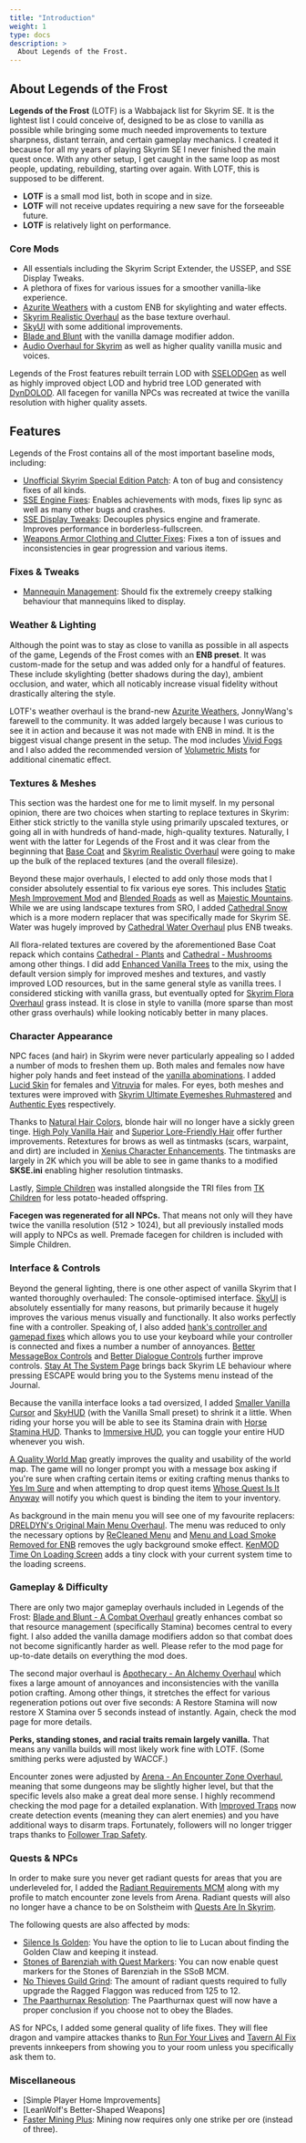 ```yaml
---
title: "Introduction"
weight: 1
type: docs
description: >
  About Legends of the Frost.
---
```


## About Legends of the Frost

**Legends of the Frost** (LOTF) is a Wabbajack list for Skyrim SE. It is the lightest list I could conceive of, designed to be as close to vanilla as possible while bringing some much needed improvements to texture sharpness, distant terrain, and certain gameplay mechanics. I created it because for all my years of playing Skyrim SE I never finished the main quest once. With any other setup, I get caught in the same loop as most people, updating, rebuilding, starting over again. With LOTF, this is supposed to be different.

- **LOTF** is a small mod list, both in scope and in size.
- **LOTF** will not receive updates requiring a new save for the forseeable future.
- **LOTF** is relatively light on performance.

### Core Mods

- All essentials including the Skyrim Script Extender, the USSEP, and SSE Display Tweaks.
- A plethora of fixes for various issues for a smoother vanilla-like experience.
- [Azurite Weathers](https://www.nexusmods.com/skyrimspecialedition/mods/42731) with a custom ENB for skylighting and water effects.
- [Skyrim Realistic Overhaul](https://www.moddb.com/mods/skyrim-realistic-overhaul) as the base texture overhaul.
- [SkyUI](https://www.nexusmods.com/skyrimspecialedition/mods/12604) with some additional improvements.
- [Blade and Blunt](https://www.nexusmods.com/skyrimspecialedition/mods/34549) with the vanilla damage modifier addon.
- [Audio Overhaul for Skyrim](https://www.nexusmods.com/skyrimspecialedition/mods/12466) as well as higher quality vanilla music and voices.

Legends of the Frost features rebuilt terrain LOD with [SSELODGen](https://stepmodifications.org/forum/topic/13451-xlodgen-terrain-lod-beta-84-for-fnv-fo3-fo4-fo4vr-tes5-sse-tes5vr-enderal-enderalse/?ct=1629204990) as well as highly improved object LOD and hybrid tree LOD generated with [DynDOLOD](https://www.nexusmods.com/skyrimspecialedition/mods/32382). All facegen for vanilla NPCs was recreated at twice the vanilla resolution with higher quality assets.

## Features

Legends of the Frost contains all of the most important baseline mods, including:

- [Unofficial Skyrim Special Edition Patch](https://www.nexusmods.com/skyrimspecialedition/mods/266): A ton of bug and consistency fixes of all kinds.
- [SSE Engine Fixes](https://www.nexusmods.com/skyrimspecialedition/mods/17230): Enables achievements with mods, fixes lip sync as well as many other bugs and crashes.
- [SSE Display Tweaks](https://www.nexusmods.com/skyrimspecialedition/mods/34705): Decouples physics engine and framerate. Improves performance in borderless-fullscreen.
- [Weapons Armor Clothing and Clutter Fixes](https://www.nexusmods.com/skyrimspecialedition/mods/18994): Fixes a ton of issues and inconsistencies in gear progression and various items.

### Fixes & Tweaks

- [Mannequin Management](https://www.nexusmods.com/skyrimspecialedition/mods/38221): Should fix the extremely creepy stalking behaviour that mannequins liked to display.

### Weather & Lighting

Although the point was to stay as close to vanilla as possible in all aspects of the game, Legends of the Frost comes with an **ENB preset**. It was custom-made for the setup and was added only for a handful of features. These include skylighting (better shadows during the day), ambient occlusion, and water, which all noticably increase visual fidelity without drastically altering the style.

LOTF's weather overhaul is the brand-new [Azurite Weathers](https://www.nexusmods.com/skyrimspecialedition/mods/42731), JonnyWang's farewell to the community. It was added largely because I was curious to see it in action and because it was not made with ENB in mind. It is the biggest visual change present in the setup. The mod includes [Vivid Fogs](https://www.nexusmods.com/skyrim/mods/59809) and I also added the recommended version of [Volumetric Mists](https://www.nexusmods.com/skyrimspecialedition/mods/29273) for additional cinematic effect.

### Textures & Meshes

This section was the hardest one for me to limit myself. In my personal opinion, there are two choices when starting to replace textures in Skyrim: Either stick strictly to the vanilla style using primarily upscaled textures, or going all in with hundreds of hand-made, high-quality textures. Naturally, I went with the latter for Legends of the Frost and it was clear from the beginning that [Base Coat](https://www.nexusmods.com/skyrimspecialedition/mods/46850) and [Skyrim Realistic Overhaul](https://www.moddb.com/mods/skyrim-realistic-overhaul) were going to make up the bulk of the replaced textures (and the overall filesize).

Beyond these major overhauls, I elected to add only those mods that I consider absolutely essential to fix various eye sores. This includes [Static Mesh Improvement Mod](https://www.nexusmods.com/skyrimspecialedition/mods/659) and [Blended Roads](https://www.nexusmods.com/skyrimspecialedition/mods/8834) as well as [Majestic Mountains](https://www.nexusmods.com/skyrimspecialedition/mods/11052). While we are using landscape textures from SRO, I added [Cathedral Snow](https://www.nexusmods.com/skyrimspecialedition/mods/18033) which is a more modern replacer that was specifically made for Skyrim SE. Water was hugely improved by [Cathedral Water Overhaul](https://www.nexusmods.com/skyrimspecialedition/mods/22962) plus ENB tweaks.

All flora-related textures are covered by the aforementioned Base Coat repack which contains [Cathedral - Plants](https://www.nexusmods.com/skyrimspecialedition/mods/26104) and [Cathedral - Mushrooms](https://www.nexusmods.com/skyrimspecialedition/mods/26103) among other things. I did add [Enhanced Vanilla Trees](https://www.nexusmods.com/skyrimspecialedition/mods/11008) to the mix, using the default version simply for improved meshes and textures, and vastly improved LOD resources, but in the same general style as vanilla trees. I considered sticking with vanilla grass, but eventually opted for [Skyrim Flora Overhaul](https://www.nexusmods.com/skyrimspecialedition/mods/2154) grass instead. It is close in style to vanilla (more sparse than most other grass overhauls) while looking noticably better in many places.

### Character Appearance

NPC faces (and hair) in Skyrim were never particularly appealing so I added a number of mods to freshen them up. Both males and females now have higher poly hands and feet instead of the [vanilla abominations](https://i.redd.it/0wp849fgwcv01.png). I added [Lucid Skin](https://www.nexusmods.com/skyrimspecialedition/mods/53030) for females and [Vitruvia](https://www.nexusmods.com/skyrimspecialedition/mods/9112) for males. For eyes, both meshes and textures were improved with [Skyrim Ultimate Eyemeshes Ruhmastered](https://www.nexusmods.com/skyrimspecialedition/mods/18147) and [Authentic Eyes](https://www.nexusmods.com/skyrimspecialedition/mods/36063) respectively.

Thanks to [Natural Hair Colors](https://www.nexusmods.com/skyrimspecialedition/mods/46299), blonde hair will no longer have a sickly green tinge. [High Poly Vanilla Hair](https://www.nexusmods.com/skyrimspecialedition/mods/41863) and [Superior Lore-Friendly Hair](https://www.nexusmods.com/skyrim/mods/36510) offer further improvements. Retextures for brows as well as tintmasks (scars, warpaint, and dirt) are included in [Xenius Character Enhancements](https://www.nexusmods.com/skyrimspecialedition/mods/36985). The tintmasks are largely in 2K which you will be able to see in game thanks to a modified **SKSE.ini** enabling higher resolution tintmasks.

Lastly, [Simple Children](https://www.nexusmods.com/skyrimspecialedition/mods/22789) was installed alongside the TRI files from [TK Children](https://www.nexusmods.com/skyrimspecialedition/mods/5916) for less potato-headed offspring.

**Facegen was regenerated for all NPCs.** That means not only will they have twice the vanilla resolution (512 > 1024), but all previously installed mods will apply to NPCs as well. Premade facegen for children is included with Simple Children.

### Interface & Controls

Beyond the general lighting, there is one other aspect of vanilla Skyrim that I wanted thoroughly overhauled: The console-optimised interface. [SkyUI](https://www.nexusmods.com/skyrimspecialedition/mods/12604) is absolutely essentially for many reasons, but primarily because it hugely improves the various menus visually and functionally. It also works perfectly fine with a controller. Speaking of, I also added [hank's controller and gamepad fixes](https://www.nexusmods.com/skyrimspecialedition/mods/42492) which allows you to use your keyboard while your controller is connected and fixes a number a number of annoyances. [Better MessageBox Controls](https://www.nexusmods.com/skyrimspecialedition/mods/1428) and [Better Dialogue Controls](https://www.nexusmods.com/skyrimspecialedition/mods/1429) further improve controls. [Stay At The System Page](https://www.nexusmods.com/skyrimspecialedition/mods/198329) brings back Skyrim LE behaviour where pressing ESCAPE would bring you to the Systems menu instead of the Journal.

Because the vanilla interface looks a tad oversized, I added [Smaller Vanilla Cursor](https://www.nexusmods.com/skyrimspecialedition/mods/20617) and [SkyHUD](https://www.nexusmods.com/skyrimspecialedition/mods/463) (with the Vanilla Small preset) to shrink it a little. When riding your horse you will be able to see its Stamina drain with [Horse Stamina HUD](https://www.nexusmods.com/skyrimspecialedition/mods/47076). Thanks to [Immersive HUD](https://www.nexusmods.com/skyrimspecialedition/mods/12440), you can toggle your entire HUD whenever you wish.

[A Quality World Map](https://www.nexusmods.com/skyrimspecialedition/mods/5804) greatly improves the quality and usability of the world map. The game will no longer prompt you with a message box asking if you're sure when crafting certain items or exiting crafting menus thanks to [Yes Im Sure](https://www.nexusmods.com/skyrimspecialedition/mods/24898) and when attempting to drop quest items [Whose Quest Is It Anyway](https://www.nexusmods.com/skyrimspecialedition/mods/23581) will notify you which quest is binding the item to your inventory.

As background in the main menu you will see one of my favourite replacers: [DRELDYN's Original Main Menu Overhaul](https://www.nexusmods.com/skyrimspecialedition/mods/6992). The menu was reduced to only the necessary options by [ReCleaned Menu](https://www.nexusmods.com/skyrimspecialedition/mods/26680) and [Menu and Load Smoke Removed for ENB](https://www.nexusmods.com/skyrimspecialedition/mods/51986) removes the ugly background smoke effect. [KenMOD Time On Loading Screen](https://github.com/KenneyNL/Skyrim-Mods/tree/main/Time%20On%20Loading%20Screen) adds a tiny clock with your current system time to the loading screens.

### Gameplay & Difficulty

There are only two major gameplay overhauls included in Legends of the Frost: [Blade and Blunt - A Combat Overhaul](https://www.nexusmods.com/skyrimspecialedition/mods/34549) greatly enhances combat so that resource management (specifically Stamina) becomes central to every fight. I also added the vanilla damage modifiers addon so that combat does not become significantly harder as well. Please refer to the mod page for up-to-date details on everything the mod does.

The second major overhaul is [Apothecary - An Alchemy Overhaul](https://www.nexusmods.com/skyrimspecialedition/mods/52130) which fixes a large amount of annoyances and inconsistencies with the vanilla potion crafting. Among other things, it stretches the effect for various regeneration potions out over five seconds: A Restore Stamina will now restore X Stamina over 5 seconds instead of instantly. Again, check the mod page for more details.

**Perks, standing stones, and racial traits remain largely vanilla.** That means any vanilla builds will most likely work fine with LOTF. (Some smithing perks were adjusted by WACCF.)

Encounter zones were adjusted by [Arena - An Encounter Zone Overhaul](https://www.nexusmods.com/skyrimspecialedition/mods/33487), meaning that some dungeons may be slightly higher level, but that the specific levels also make a great deal more sense. I highly recommend checking the mod page for a detailed explanation. With [Improved Traps](https://www.nexusmods.com/skyrimspecialedition/mods/17592) now create detection events (meaning they can alert enemies) and you have additional ways to disarm traps. Fortunately, followers will no longer trigger traps thanks to [Follower Trap Safety](https://www.nexusmods.com/skyrimspecialedition/mods/2755).

### Quests & NPCs

In order to make sure you never get radiant quests for areas that you are underleveled for, I added the [Radiant Requirements MCM](https://www.nexusmods.com/skyrimspecialedition/mods/45427) along with my profile to match encounter zone levels from Arena. Radiant quests will also no longer have a chance to be on Solstheim with [Quests Are In Skyrim](https://www.nexusmods.com/skyrimspecialedition/mods/18416).

The following quests are also affected by mods:

- [Silence Is Golden](https://www.nexusmods.com/skyrimspecialedition/mods/50581): You have the option to lie to Lucan about finding the Golden Claw and keeping it instead.
- [Stones of Barenziah with Quest Markers](https://www.nexusmods.com/skyrimspecialedition/mods/22395): You can now enable quest markers for the Stones of Barenziah in the SSoB MCM.
- [No Thieves Guild Grind](https://www.nexusmods.com/skyrimspecialedition/mods/4382): The amount of radiant quests required to fully upgrade the Ragged Flaggon was reduced from 125 to 12.
- [The Paarthurnax Resolution](https://www.nexusmods.com/skyrimspecialedition/mods/43766): The Paarthurnax quest will now have a proper conclusion if you choose not to obey the Blades.

AS for NPCs, I added some general quality of life fixes. They will flee dragon and vampire attackes thanks to [Run For Your Lives](https://www.nexusmods.com/skyrimspecialedition/mods/2272) and [Tavern AI Fix](https://www.nexusmods.com/skyrimspecialedition/mods/23107) prevents innkeepers from showing you to your room unless you specifically ask them to.

### Miscellaneous

- [Simple Player Home Improvements]
- [LeanWolf's Better-Shaped Weapons]
- [Faster Mining Plus](https://www.nexusmods.com/skyrimspecialedition/mods/2656): Mining now requires only one strike per ore (instead of three).
